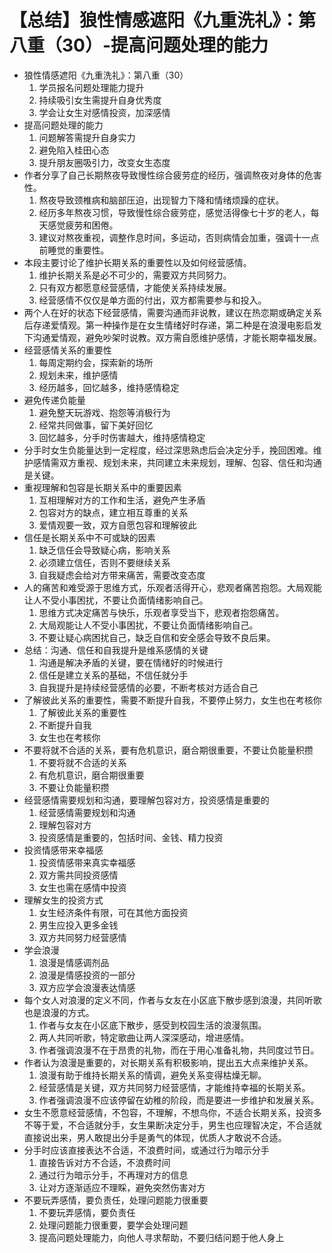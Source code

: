 # 【总结】狼性情感遮阳《九重洗礼》：第八重（30）-提高问题处理的能力

-   狼性情感遮阳《九重洗礼》：第八重（30）
    1.  学员报名问题处理能力提升
    2.  持续吸引女生需提升自身优秀度
    3.  学会让女生对感情投资，加深感情
-   提高问题处理的能力
    1.  问题解答需提升自身实力
    2.  避免陷入桂田心态
    3.  提升朋友圈吸引力，改变女生态度
-   作者分享了自己长期熬夜导致慢性综合疲劳症的经历，强调熬夜对身体的危害性。
    1.  熬夜导致颈椎病和脑部压迫，出现智力下降和情绪烦躁的症状。
    2.  经历多年熬夜习惯，导致慢性综合疲劳症，感觉活得像七十岁的老人，每天感觉疲劳和困倦。
    3.  建议对熬夜重视，调整作息时间，多运动，否则病情会加重，强调十一点前睡觉的重要性。
-   本段主要讨论了维护长期关系的重要性以及如何经营感情。
    1.  维护长期关系是必不可少的，需要双方共同努力。
    2.  只有双方都愿意经营感情，才能使关系持续发展。
    3.  经营感情不仅仅是单方面的付出，双方都需要参与和投入。
-   两个人在好的状态下经营感情，需要沟通而非说教，建议在热恋期或确定关系后存递爱情观。第一种操作是在女生情绪好时存递，第二种是在浪漫电影启发下沟通爱情观，避免吵架时说教。双方需自愿维护感情，才能长期幸福发展。
-   经营感情关系的重要性
    1.  每周定期约会，探索新的场所
    2.  规划未来，维护感情
    3.  经历越多，回忆越多，维持感情稳定
-   避免传递负能量
    1.  避免整天玩游戏、抱怨等消极行为
    2.  经常共同做事，留下美好回忆
    3.  回忆越多，分手时伤害越大，维持感情稳定
-   分手时女生负能量达到一定程度，经过深思熟虑后会决定分手，挽回困难。维护感情需双方重视、规划未来，共同建立未来规划，理解、包容、信任和沟通是关键。
-   重视理解和包容是长期关系中的重要因素
    1.  互相理解对方的工作和生活，避免产生矛盾
    2.  包容对方的缺点，建立相互尊重的关系
    3.  爱情观要一致，双方自愿包容和理解彼此
-   信任是长期关系中不可或缺的因素
    1.  缺乏信任会导致疑心病，影响关系
    2.  必须建立信任，否则不要继续关系
    3.  自我疑虑会给对方带来痛苦，需要改变态度
-   人的痛苦和难受源于思维方式，乐观者活得开心，悲观者痛苦抱怨。大局观能让人不受小事困扰，不要让负面情绪影响自己。
    1.  思维方式决定痛苦与快乐，乐观者享受当下，悲观者抱怨痛苦。
    2.  大局观能让人不受小事困扰，不要让负面情绪影响自己。
    3.  不要让疑心病困扰自己，缺乏自信和安全感会导致不良后果。
-   总结：沟通、信任和自我提升是维系感情的关键
    1.  沟通是解决矛盾的关键，要在情绪好的时候进行
    2.  信任是建立关系的基础，不信任就分手
    3.  自我提升是持续经营感情的必要，不断考核对方适合自己
-   了解彼此关系的重要性，需要不断提升自我，不要停止努力，女生也在考核你
    1.  了解彼此关系的重要性
    2.  不断提升自我
    3.  女生也在考核你
-   不要将就不合适的关系，要有危机意识，磨合期很重要，不要让负能量积攒
    1.  不要将就不合适的关系
    2.  有危机意识，磨合期很重要
    3.  不要让负能量积攒
-   经营感情需要规划和沟通，要理解包容对方，投资感情是重要的
    1.  经营感情需要规划和沟通
    2.  理解包容对方
    3.  投资感情是重要的，包括时间、金钱、精力投资
-   投资情感带来幸福感
    1.  投资情感带来真实幸福感
    2.  双方需共同投资感情
    3.  女生也需在感情中投资
-   理解女生的投资方式
    1.  女生经济条件有限，可在其他方面投资
    2.  男生应投入更多金钱
    3.  双方共同努力经营感情
-   学会浪漫
    1.  浪漫是情感调剂品
    2.  浪漫是情感投资的一部分
    3.  双方应学会浪漫表达情感
-   每个女人对浪漫的定义不同，作者与女友在小区底下散步感到浪漫，共同听歌也是浪漫的方式。
    1.  作者与女友在小区底下散步，感受到校园生活的浪漫氛围。
    2.  两人共同听歌，特定歌曲让两人深深感动，增进感情。
    3.  作者强调浪漫不在于昂贵的礼物，而在于用心准备礼物，共同度过节日。
-   作者认为浪漫是重要的，对长期关系有积极影响，提出五大点来维护关系。
    1.  浪漫有助于维持长期关系的情调，避免关系变得枯燥无聊。
    2.  经营感情是关键，双方共同努力经营感情，才能维持幸福的长期关系。
    3.  作者强调浪漫不应该停留在幼稚的阶段，而是要进一步维护和发展关系。
-   女生不愿意经营感情，不包容，不理解，不想鸟你，不适合长期关系，投资多不等于爱，不合适就分手，女生果断决定分手，男生也应理智决定，不合适就直接说出来，男人敢提出分手是勇气的体现，优质人才敢说不合适。
-   分手时应该直接表达不合适，不浪费时间，或通过行为暗示分手
    1.  直接告诉对方不合适，不浪费时间
    2.  通过行为暗示分手，不再理对方的信息
    3.  让对方逐渐适应不理睬，避免突然伤害对方
-   不要玩弄感情，要负责任，处理问题能力很重要
    1.  不要玩弄感情，要负责任
    2.  处理问题能力很重要，要学会处理问题
    3.  提高问题处理能力，向他人寻求帮助，不要归结问题于他人身上